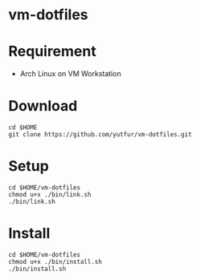 # vm-dotfiles

# Requirement
- Arch Linux on VM Workstation

# Download
```
cd $HOME
git clone https://github.com/yutfur/vm-dotfiles.git
```

# Setup
```
cd $HOME/vm-dotfiles
chmod u+x ./bin/link.sh
./bin/link.sh
```

# Install
```
cd $HOME/vm-dotfiles
chmod u+x ./bin/install.sh
./bin/install.sh
```
